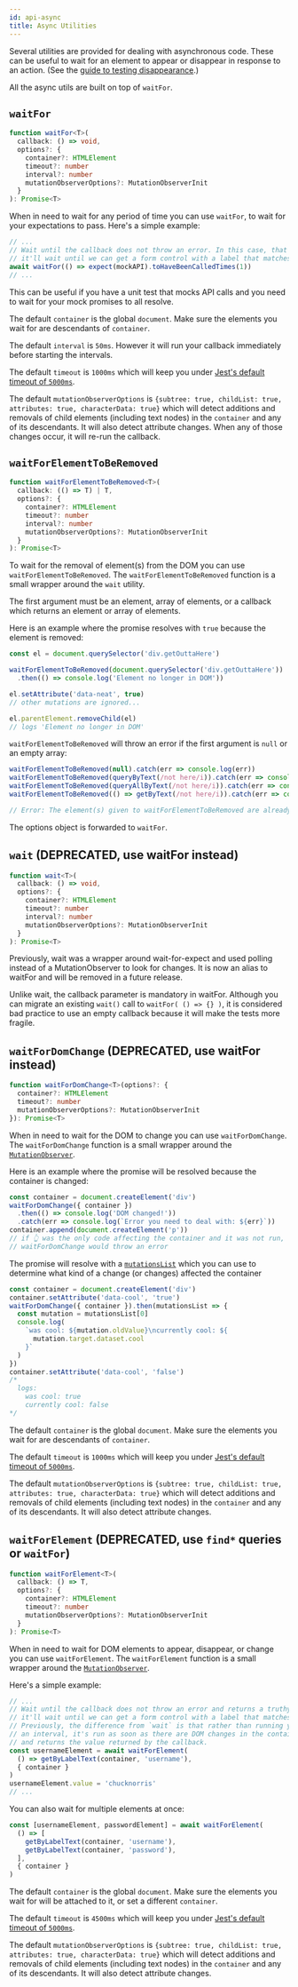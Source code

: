 ```yaml
---
id: api-async
title: Async Utilities
---
```


Several utilities are provided for dealing with asynchronous code. These can be
useful to wait for an element to appear or disappear in response to an action.
(See the [guide to testing disappearance](guide-disappearance.md).)

All the async utils are built on top of `waitFor`.

## `waitFor`

```typescript
function waitFor<T>(
  callback: () => void,
  options?: {
    container?: HTMLElement
    timeout?: number
    interval?: number
    mutationObserverOptions?: MutationObserverInit
  }
): Promise<T>
```

When in need to wait for any period of time you can use `waitFor`, to wait for your
expectations to pass. Here's a simple example:

```javascript
// ...
// Wait until the callback does not throw an error. In this case, that means
// it'll wait until we can get a form control with a label that matches "username".
await waitFor(() => expect(mockAPI).toHaveBeenCalledTimes(1))
// ...
```

This can be useful if you have a unit test that mocks API calls and you need to
wait for your mock promises to all resolve.

The default `container` is the global `document`. Make sure the elements you
wait for are descendants of `container`.

The default `interval` is `50ms`. However it will run your callback immediately
before starting the intervals.

The default `timeout` is `1000ms` which will keep you under
[Jest's default timeout of `5000ms`](https://jestjs.io/docs/en/jest-object.html#jestsettimeouttimeout).

<a name="mutationobserveroptions"></a>The default `mutationObserverOptions` is
`{subtree: true, childList: true, attributes: true, characterData: true}` which
will detect additions and removals of child elements (including text nodes) in
the `container` and any of its descendants. It will also detect attribute
changes. When any of those changes occur, it will re-run the callback.

## `waitForElementToBeRemoved`

```typescript
function waitForElementToBeRemoved<T>(
  callback: (() => T) | T,
  options?: {
    container?: HTMLElement
    timeout?: number
    interval?: number
    mutationObserverOptions?: MutationObserverInit
  }
): Promise<T>
```

To wait for the removal of element(s) from the DOM you can use
`waitForElementToBeRemoved`. The `waitForElementToBeRemoved` function is a small
wrapper around the `wait` utility.

The first argument must be an element, array of elements, or a callback which returns
an element or array of elements.

Here is an example where the promise resolves with `true` because the element is
removed:

```javascript
const el = document.querySelector('div.getOuttaHere')

waitForElementToBeRemoved(document.querySelector('div.getOuttaHere'))
  .then(() => console.log('Element no longer in DOM'))

el.setAttribute('data-neat', true)
// other mutations are ignored...

el.parentElement.removeChild(el)
// logs 'Element no longer in DOM'
```

`waitForElementToBeRemoved` will throw an error if the first argument is `null`
or an empty array:

```javascript
waitForElementToBeRemoved(null).catch(err => console.log(err))
waitForElementToBeRemoved(queryByText(/not here/i)).catch(err => console.log(err))
waitForElementToBeRemoved(queryAllByText(/not here/i)).catch(err => console.log(err))
waitForElementToBeRemoved(() => getByText(/not here/i)).catch(err => console.log(err))

// Error: The element(s) given to waitForElementToBeRemoved are already removed. waitForElementToBeRemoved requires that the element(s) exist(s) before waiting for removal.
```

The options object is forwarded to `waitFor`.

## `wait` (DEPRECATED, use waitFor instead)

```typescript
function wait<T>(
  callback: () => void,
  options?: {
    container?: HTMLElement
    timeout?: number
    interval?: number
    mutationObserverOptions?: MutationObserverInit
  }
): Promise<T>
```
Previously, wait was a wrapper around wait-for-expect and used polling instead of a MutationObserver to look for changes.  It is now an alias to waitFor and will be removed in a future release.

Unlike wait, the callback parameter is mandatory in waitFor. Although you can migrate an existing `wait()` call to `waitFor( () => {} )`, it is considered bad practice to use an empty callback because it will make the tests more fragile. 

## `waitForDomChange` (DEPRECATED, use waitFor instead)

```typescript
function waitForDomChange<T>(options?: {
  container?: HTMLElement
  timeout?: number
  mutationObserverOptions?: MutationObserverInit
}): Promise<T>
```

When in need to wait for the DOM to change you can use `waitForDomChange`. The
`waitForDomChange` function is a small wrapper around the
[`MutationObserver`](https://developer.mozilla.org/en-US/docs/Web/API/MutationObserver).

Here is an example where the promise will be resolved because the container is
changed:

```javascript
const container = document.createElement('div')
waitForDomChange({ container })
  .then(() => console.log('DOM changed!'))
  .catch(err => console.log(`Error you need to deal with: ${err}`))
container.append(document.createElement('p'))
// if 👆 was the only code affecting the container and it was not run,
// waitForDomChange would throw an error
```

The promise will resolve with a
[`mutationsList`](https://developer.mozilla.org/en-US/docs/Web/API/MutationObserver/MutationObserver)
which you can use to determine what kind of a change (or changes) affected the
container

```javascript
const container = document.createElement('div')
container.setAttribute('data-cool', 'true')
waitForDomChange({ container }).then(mutationsList => {
  const mutation = mutationsList[0]
  console.log(
    `was cool: ${mutation.oldValue}\ncurrently cool: ${
      mutation.target.dataset.cool
    }`
  )
})
container.setAttribute('data-cool', 'false')
/*
  logs:
    was cool: true
    currently cool: false
*/
```

The default `container` is the global `document`. Make sure the elements you
wait for are descendants of `container`.

The default `timeout` is `1000ms` which will keep you under
[Jest's default timeout of `5000ms`](https://jestjs.io/docs/en/jest-object.html#jestsettimeouttimeout).

<a name="mutationobserveroptions"></a>The default `mutationObserverOptions` is
`{subtree: true, childList: true, attributes: true, characterData: true}` which
will detect additions and removals of child elements (including text nodes) in
the `container` and any of its descendants. It will also detect attribute
changes.


## `waitForElement` (DEPRECATED, use `find*` queries or `waitFor`)

```typescript
function waitForElement<T>(
  callback: () => T,
  options?: {
    container?: HTMLElement
    timeout?: number
    mutationObserverOptions?: MutationObserverInit
  }
): Promise<T>
```

When in need to wait for DOM elements to appear, disappear, or change you can
use `waitForElement`. The `waitForElement` function is a small wrapper around
the
[`MutationObserver`](https://developer.mozilla.org/en-US/docs/Web/API/MutationObserver).

Here's a simple example:

```javascript
// ...
// Wait until the callback does not throw an error and returns a truthy value. In this case, that means
// it'll wait until we can get a form control with a label that matches "username".
// Previously, the difference from `wait` is that rather than running your callback on
// an interval, it's run as soon as there are DOM changes in the container
// and returns the value returned by the callback.
const usernameElement = await waitForElement(
  () => getByLabelText(container, 'username'),
  { container }
)
usernameElement.value = 'chucknorris'
// ...
```

You can also wait for multiple elements at once:

```javascript
const [usernameElement, passwordElement] = await waitForElement(
  () => [
    getByLabelText(container, 'username'),
    getByLabelText(container, 'password'),
  ],
  { container }
)
```

The default `container` is the global `document`. Make sure the elements you
wait for will be attached to it, or set a different `container`.

The default `timeout` is `4500ms` which will keep you under
[Jest's default timeout of `5000ms`](https://facebook.github.io/jest/docs/en/jest-object.html#jestsettimeouttimeout).

<a name="mutationobserveroptions"></a>The default `mutationObserverOptions` is
`{subtree: true, childList: true, attributes: true, characterData: true}` which
will detect additions and removals of child elements (including text nodes) in
the `container` and any of its descendants. It will also detect attribute
changes.
